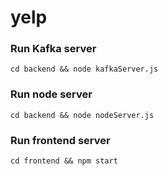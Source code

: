 # yelp

### Run Kafka server
```
cd backend && node kafkaServer.js
```

### Run node server
```
cd backend && node nodeServer.js
```

### Run frontend server
```
cd frontend && npm start
```
